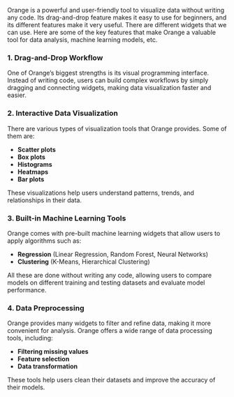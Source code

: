 

Orange is a powerful and user-friendly tool to visualize data without writing any code. Its drag-and-drop feature makes it easy to use for beginners, and its different features make it very useful. There are different widgets that we can use. Here are some of the key features that make Orange a valuable tool for data analysis, machine learning models, etc.

### 1. Drag-and-Drop Workflow
One of Orange’s biggest strengths is its visual programming interface. Instead of writing code, users can build complex workflows by simply dragging and connecting widgets, making data visualization faster and easier.

### 2. Interactive Data Visualization
There are various types of visualization tools that Orange provides. Some of them are:

- **Scatter plots**
- **Box plots**
- **Histograms**
- **Heatmaps**
- **Bar plots**

These visualizations help users understand patterns, trends, and relationships in their data.

### 3. Built-in Machine Learning Tools
Orange comes with pre-built machine learning widgets that allow users to apply algorithms such as:

- **Regression** (Linear Regression, Random Forest, Neural Networks)
- **Clustering** (K-Means, Hierarchical Clustering)

All these are done without writing any code, allowing users to compare models on different training and testing datasets and evaluate model performance.

### 4. Data Preprocessing
Orange provides many widgets to filter and refine data, making it more convenient for analysis. Orange offers a wide range of data processing tools, including:

- **Filtering missing values**
- **Feature selection**
- **Data transformation**

These tools help users clean their datasets and improve the accuracy of their models.



